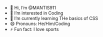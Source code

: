 - 👋 Hi, I’m @MANTIS911
- 👀 I’m interested in Coding
- 🌱 I’m currently learning THe basics of CSS
- 😄 Pronouns: He/Him/Coding
- ⚡ Fun fact: I love sports

<!---
MANTIS911/MANTIS911 is a ✨ special ✨ repository because its `README.md` (this file) appears on your GitHub profile.
You can click the Preview link to take a look at your changes.
--->

